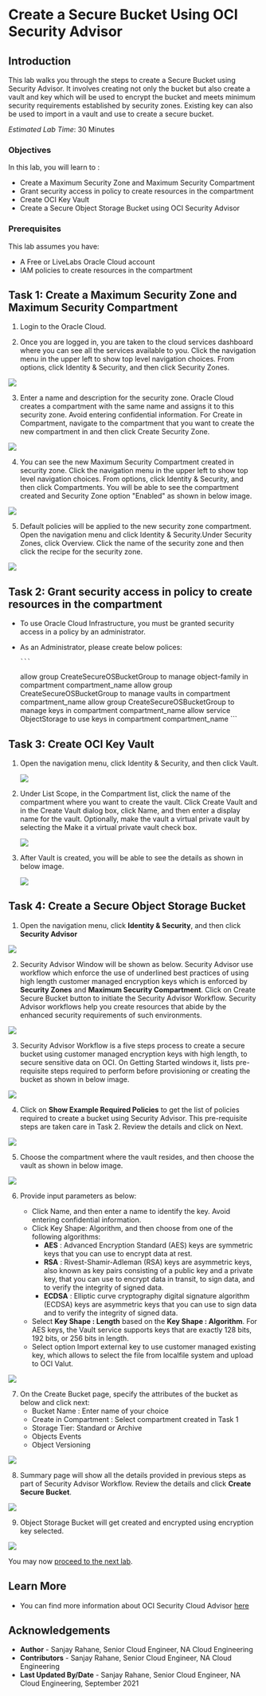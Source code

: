 # Create a Secure Bucket Using OCI Security Advisor

## Introduction

This lab walks you through the steps to create a Secure Bucket using Security Advisor. It involves creating not only the bucket but also create a vault and key which will be used to encrypt the bucket and meets minimum security requirements established by security zones. Existing key can also be used to import in a vault and use to create a secure bucket.

*Estimated Lab Time*:  30 Minutes



### Objectives
In this lab, you will learn to :
* Create a Maximum Security Zone and Maximum Security Compartment
* Grant security access in policy to create resources in the compartment
* Create OCI Key Vault
* Create a Secure Object Storage Bucket using OCI Security Advisor

### Prerequisites  

This lab assumes you have:
- A Free or LiveLabs Oracle Cloud account
- IAM policies to create resources in the compartment


##  Task 1: Create a Maximum Security Zone and Maximum Security Compartment

1. Login to the Oracle Cloud.

2. Once you are logged in, you are taken to the cloud services dashboard where you can see all the services available to you. Click the navigation menu in the upper left to show top level navigation choices. From options, click Identity & Security, and then click Security Zones.
 
  ![](./images/image1.png " ")

3. Enter a name and description for the security zone.
    Oracle Cloud creates a compartment  with the same name and assigns it to this security zone.
    Avoid entering confidential information.
    For Create in Compartment, navigate to the compartment that you want to create the new compartment in and then click Create Security Zone.

  ![](./images/image2.png " ")

4. You can see the new Maximum Security Compartment created in security zone. 
    Click the navigation menu in the upper left to show top level navigation choices. From options, click Identity & Security, and then click Compartments. You will be able to see the compartment created and Security Zone option "Enabled" as shown in below image.

  ![](./images/image3.png " ")

5. Default policies will be applied to the new security zone compartment. Open the navigation menu and click Identity & Security.Under Security Zones, click Overview. Click the name of the security zone and then click the recipe for the security zone.

  ![](./images/image4.png " ")


##  Task 2: Grant security access in policy to create resources in the compartment

- To use Oracle Cloud Infrastructure, you must be granted security access in a policy  by an administrator.
- As an Administrator, please create below polices:
 
      ```
  <copy>
  allow group CreateSecureOSBucketGroup to manage object-family in compartment compartment_name
  allow group CreateSecureOSBucketGroup to manage vaults in compartment compartment_name
  allow group CreateSecureOSBucketGroup to manage keys in compartment compartment_name
  allow service ObjectStorage to use keys in compartment compartment_name
  </copy>
      ```  

##  Task 3: Create OCI Key Vault

1. Open the navigation menu, click Identity & Security, and then click Vault.

    ![](./images/image5.png " ")

2. Under List Scope, in the Compartment list, click the name of the compartment where you want to create the vault.
    Click Create Vault and in the Create Vault dialog box, click Name, and then enter a display name for the vault.
    Optionally, make the vault a virtual private vault by selecting the Make it a virtual private vault check box.

    ![](./images/image6.png " ")

3. After Vault is created, you will be able to see the details as shown in below image.

    ![](./images/image7.png " ")





##  Task 4: Create a Secure Object Storage Bucket

1. Open the navigation menu, click **Identity & Security**, and then click **Security Advisor**

  ![](./images/bucket-image1.png " ")

2. Security Advisor Window will be shown as below. Security Advisor use workflow which enforce the use of underlined best practices of using high length customer managed encryption keys which is enforced by **Security Zones** and **Maximum Security Compartment**. Click on Create Secure Bucket button to initiate the Security Advisor Workflow. Security Advisor workflows help you create resources that abide by the enhanced security requirements of such environments.

  ![](./images/bucket-image2.png " ")

3. Security Advisor Workflow is a five steps process to create a secure bucket using customer managed encryption keys with high length, to secure sensitive data on OCI. On Getting Started windows it, lists pre-requisite steps required to perform before provisioning or creating the bucket as shown in below image.

  ![](./images/bucket-image9.png " ")

4. Click on **Show Example Required Policies** to get the list of policies required to create a bucket using Security Advisor.
This pre-requisite steps are taken care in Task 2. Review the details and click on Next.

  ![](./images/bucket-image3.png " ")

5. Choose the compartment where the vault resides, and then choose the vault as shown in below image.

  ![](./images/bucket-image4.png " ")

6. Provide input parameters as below:

    * Click Name, and then enter a name to identify the key. Avoid entering confidential information.
    * Click Key Shape: Algorithm, and then choose from one of the following algorithms:
        * **AES** : Advanced Encryption Standard (AES) keys are symmetric keys that you can use to encrypt data at rest.
        * **RSA** : Rivest-Shamir-Adleman (RSA) keys are asymmetric keys, also known as key pairs consisting of a public key and a private key, that you can use to encrypt data in transit, to sign data, and to verify the integrity of signed data.
        * **ECDSA** :  Elliptic curve cryptography digital signature algorithm (ECDSA) keys are asymmetric keys that you can use to sign data and to verify the integrity of signed data.
    * Select **Key Shape : Length** based on the **Key Shape : Algorithm**. For AES keys, the Vault service supports keys that are exactly 128 bits, 192 bits, or 256 bits in length.
    * Select option Import external key to use customer managed existing key, which allows to select the file from localfile system and upload to OCI Valut.

  ![](./images/bucket-image5.png " ")

7. On the Create Bucket page, specify the attributes of the bucket as below and click next:
    * Bucket Name : Enter name of your choice
    * Create in Compartment : Select compartment created in Task 1
    * Storage Tier: Standard or Archive
    * Objects Events
    * Object Versioning

  ![](./images/bucket-image6.png " ")

8. Summary page will show all the details provided in previous steps as part of Security Advisor Workflow. Review the details and click **Create Secure Bucket**.

  ![](./images/bucket-image7.png " ")

9. Object Storage Bucket will get created and encrypted using encryption key selected.

  ![](./images/bucket-image8.png " ")

You may now [proceed to the next lab](#next).

## Learn More
- You can find more information about OCI Security Cloud Advisor [here](https://docs.oracle.com/en-us/iaas/Content/SecurityAdvisor/Concepts/securityadvisoroverview.htm)


## Acknowledgements
* **Author** - Sanjay Rahane, Senior Cloud Engineer, NA Cloud Engineering
* **Contributors** -  Sanjay Rahane, Senior Cloud Engineer, NA Cloud Engineering
* **Last Updated By/Date** - Sanjay Rahane, Senior Cloud Engineer, NA Cloud Engineering, September 2021